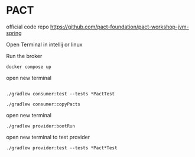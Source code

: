 # PACT 

official code repo https://github.com/pact-foundation/pact-workshop-jvm-spring

Open Terminal in intellij or linux 

Run the broker

```
docker compose up
```

open new terminal 

```

./gradlew consumer:test --tests *PactTest

./gradlew consumer:copyPacts
```

open new terminal

```
./gradlew provider:bootRun
```

open new terminal to test provider 

```
./gradlew provider:test --tests *Pact*Test
```
